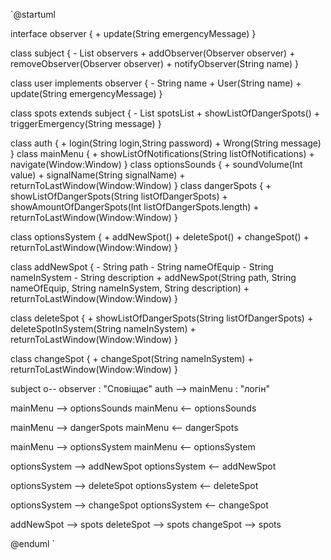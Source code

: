 `@startuml

interface observer {
    + update(String emergencyMessage)
}

class subject {
    - List<Observer> observers
    + addObserver(Observer observer)
    + removeObserver(Observer observer)
    + notifyObserver(String name)
}

class user implements observer {
    - String name
    + User(String name)
    + update(String emergencyMessage)
}

class spots extends subject {
    - List<spotsList> spotsList
    + showListOfDangerSpots()
    + triggerEmergency(String message)
}

class auth {
    + login(String login,String password)
    + Wrong(String message)
}
class mainMenu {
    + showListOfNotifications(String listOfNotifications)
    + navigate(Window:Window)
}
class optionsSounds {
    + soundVolume(Int value)
    + signalName(String signalName)
    + returnToLastWindow(Window:Window)
}
class dangerSpots {
    + showListOfDangerSpots(String listOfDangerSpots)
    + showAmountOfDangerSpots(Int listOfDangerSpots.length)
    + returnToLastWindow(Window:Window)
}

class optionsSystem {
    + addNewSpot()
    + deleteSpot()
    + changeSpot()
    + returnToLastWindow(Window:Window)
}

class addNewSpot {
    - String path
    - String nameOfEquip
    - String nameInSystem
    - String description
    + addNewSpot(String path, String nameOfEquip, String nameInSystem, String description)
    + returnToLastWindow(Window:Window)
}

class deleteSpot {
    + showListOfDangerSpots(String listOfDangerSpots)
    + deleteSpotInSystem(String nameInSystem)
    + returnToLastWindow(Window:Window)
}

class changeSpot {
    + changeSpot(String nameInSystem)
    + returnToLastWindow(Window:Window)
}

subject o-- observer : "Сповіщає"
auth --> mainMenu : "логін"

mainMenu --> optionsSounds 
mainMenu <-- optionsSounds 

mainMenu --> dangerSpots
mainMenu <-- dangerSpots

mainMenu --> optionsSystem
mainMenu <-- optionsSystem

optionsSystem --> addNewSpot
optionsSystem <-- addNewSpot

optionsSystem --> deleteSpot
optionsSystem <-- deleteSpot

optionsSystem --> changeSpot
optionsSystem <-- changeSpot

addNewSpot --> spots
deleteSpot --> spots
changeSpot --> spots

@enduml
`
